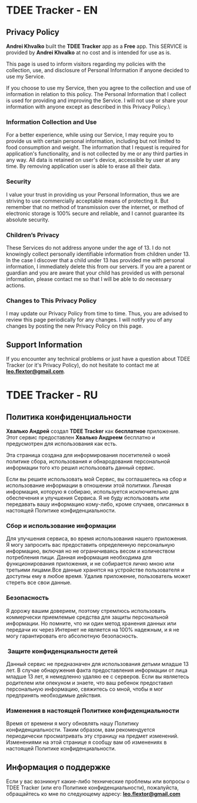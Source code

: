 
# TDEE Tracker - EN

## Privacy Policy

**Andrei Khvalko** built the **TDEE Tracker** app as a **Free** app. This SERVICE is provided by **Andrei Khvalko** at no cost and is intended for use as is.

This page is used to inform visitors regarding my policies with the collection, use, and disclosure of Personal Information if anyone decided to use my Service.

If you choose to use my Service, then you agree to the collection and use of information in relation to this policy. The Personal Information that I collect is used for providing and improving the Service. I will not use or share your information with anyone except as described in this Privacy Policy.\

### Information Collection and Use

For a better experience, while using our Service, I may require you to provide us with certain personal information, including but not limited to food consumption and weight. The information that I request is required for application's functionality, and is not collected by me or any third parties in any way. All data is retained on user's device, accessible by user at any time. By removing application user is able to erase all their data.

### Security

I value your trust in providing us your Personal Information, thus we are striving to use commercially acceptable means of protecting it. But remember that no method of transmission over the internet, or method of electronic storage is 100% secure and reliable, and I cannot guarantee its absolute security.

### Children’s Privacy

These Services do not address anyone under the age of 13. I do not knowingly collect personally identifiable information from children under 13. In the case I discover that a child under 13 has provided me with personal information, I immediately delete this from our servers. If you are a parent or guardian and you are aware that your child has provided us with personal information, please contact me so that I will be able to do necessary actions.

### Changes to This Privacy Policy

I may update our Privacy Policy from time to time. Thus, you are advised to review this page periodically for any changes. I will notify you of any changes by posting the new Privacy Policy on this page.

## Support Information

If you encounter any technical problems or just have a question about TDEE Tracker (or it's Privacy Policy), do not hesitate to contact me at **leo.flextor@gmail.com**.


# TDEE Tracker - RU

## Политика конфиденциальности

**Хвалько Андрей** создал **TDEE Tracker** как **бесплатное** приложение. Этот сервис предоставлен **Хвалько Андреем** бесплатно и предусмотрен для использования как есть.

Эта страница создана для информирования посетителей о моей политике сбора, использования и обнародования персональной информации того кто решил использовать данный сервис.

Если вы решите использовать мой Сервис, вы соглашаетесь на сбор и использование информации в отношении этой политики. Личная информация, которую я собираю, используется исключительно для обеспечения и улучшения Сервиса. Я не буду использовать или передавать вашу информацию кому-либо, кроме случаев, описанных в настоящей Политике конфиденциальности.

### Сбор и использование информации

Для улучшения сервиса, во время использования нашего приложения. Я могу запросить вас предоставить определенную персональную информацию, включая но не ограничиваясь весом и количеством потребления пищи. Данная информация необходима для функционирования приложения, и не собирается лично мною или третьими лицами.Все данные хранятся на устройстве пользователя и доступны ему в любое время. Удалив приложение, пользователь может стереть все свои данные.

### Безопасность

Я дорожу вашим доверием, поэтому стремлюсь использовать коммерчески приемлемые средства для защиты персональной информации. Но помните, что ни один метод хранения данных или передачи их через Интернет не является на 100% надежным, и я не могу гарантировать его абсолютную безопасность.

###  Защите конфиденциальности детей

Данный сервис не предназначен для использования детьми младше 13 лет. В случае обнаружения факта предоставления информации от лица младше 13 лет, я немедленно удаляю ее с серверов. Если вы являетесь родителем или опекуном и знаете, что ваш ребенок предоставил персональную информацию, свяжитесь со мной, чтобы я мог предпринять необходимые действия.

### Изменения в настоящей Политике конфиденциальности

Время от времени я могу обновлять нашу Политику конфиденциальности. Таким образом, вам рекомендуется периодически просматривать эту страницу на предмет изменений. Изменениями на этой странице я сообщу вам об изменениях в настоящей Политике конфиденциальности.

## Информация о поддержке

Если у вас возникнут какие-либо технические проблемы или вопросы о TDEE Tracker (или его Политике конфиденциальности), пожалуйста, обращайтесь ко мне по следующему адресу: **leo.flextor@gmail.com**
